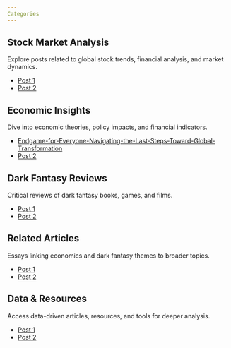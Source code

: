 ```yaml
---
Categories
---
```


## Stock Market Analysis

Explore posts related to global stock trends, financial analysis, and market dynamics.

* [Post 1](../posts/post1.md)
* [Post 2](../posts/post2.md)

## Economic Insights

Dive into economic theories, policy impacts, and financial indicators.

* [Endgame-for-Everyone-Navigating-the-Last-Steps-Toward-Global-Transformation](https://shrimpbook.github.io/AltContents/economic%20insights/2025/02/09/Endgame-for-Everyone-Navigating-the-Last-Steps-Toward-Global-Transformation.html)
* [Post 2](../posts/post2.md)

## Dark Fantasy Reviews

Critical reviews of dark fantasy books, games, and films.

* [Post 1](../posts/post1.md)
* [Post 2](../posts/post2.md)

## Related Articles

Essays linking economics and dark fantasy themes to broader topics.

* [Post 1](../posts/post1.md)
* [Post 2](../posts/post2.md)

## Data & Resources

Access data-driven articles, resources, and tools for deeper analysis.

* [Post 1](../posts/post1.md)
* [Post 2](../posts/post2.md)
